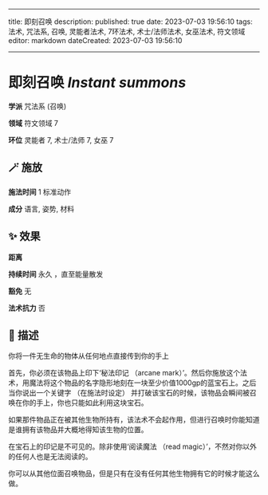 
---
title: 即刻召唤
description: 
published: true
date: 2023-07-03 19:56:10
tags: 法术, 咒法系, 召唤, 灵能者法术, 7环法术, 术士/法师法术, 女巫法术, 符文领域
editor: markdown
dateCreated: 2023-07-03 19:56:10

---

# **即刻召唤** *Instant summons*

**学派** 咒法系 (召唤) 

**领域** 符文领域 7

**环位** 灵能者 7, 术士/法师 7, 女巫 7

## 🪄 施放

**施法时间** 1 标准动作

**成分** 语言, 姿势, 材料

## ✨ 效果  

**距离**   

**持续时间** 永久 ，直至能量散发 

**豁免** 无

**法术抗力** 否

## 📖 描述

你将一件无生命的物体从任何地点直接传到你的手上

首先，你必须在该物品上印下‘秘法印记 （arcane mark）’。然后你施放这个法术，用魔法将这个物品的名字隐形地刻在一块至少价值1000gp的蓝宝石上。之后当你说出一个关键字 （在施法时设定） 并打破该宝石的时候，该物品会瞬间被召唤在你的手上，你也只能如此利用这块宝石。

如果那件物品正在被其他生物所持有，该法术不会起作用，但进行召唤时你能知道是谁拥有该物品并大概地得知该生物的位置。

在宝石上的印记是不可见的。除非使用‘阅读魔法 （read magic）’，不然对你以外的任何人也是无法阅读的。

你可以从其他位面召唤物品，但是只有在没有任何其他生物拥有它的时候才能这么做。
    